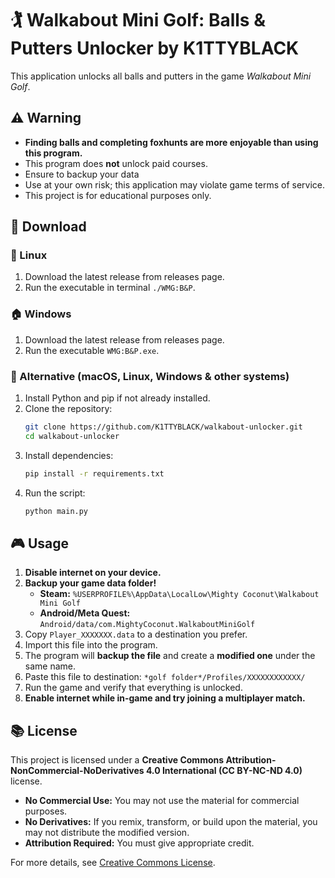 # 🏌️ Walkabout Mini Golf: Balls & Putters Unlocker by K1TTYBLACK

This application unlocks all balls and putters in the game *Walkabout Mini Golf*.

## ⚠️ Warning

- **Finding balls and completing foxhunts are more enjoyable than using this program.**
- This program does **not** unlock paid courses.
- Ensure to backup your data
- Use at your own risk; this application may violate game terms of service.
- This project is for educational purposes only.

## 📂 Download

### 🐧 Linux
1. Download the latest release from releases page.
2. Run the executable in terminal `./WMG:B&P`.

### 🏠 Windows
1. Download the latest release from releases page.
2. Run the executable `WMG:B&P.exe`.

### 🍏 Alternative (macOS, Linux, Windows & other systems)
1. Install Python and pip if not already installed.
2. Clone the repository:
   ```sh
   git clone https://github.com/K1TTYBLACK/walkabout-unlocker.git
   cd walkabout-unlocker
   ```
3. Install dependencies:
   ```sh
   pip install -r requirements.txt
   ```
4. Run the script:
   ```sh
   python main.py
   ```

## 🎮 Usage
1. **Disable internet on your device.**
2. **Backup your game data folder!**
   - **Steam:** `%USERPROFILE%\AppData\LocalLow\Mighty Coconut\Walkabout Mini Golf`
   - **Android/Meta Quest:** `Android/data/com.MightyCoconut.WalkaboutMiniGolf`
3. Copy `Player_XXXXXXX.data` to a destination you prefer.
4. Import this file into the program.
5. The program will **backup the file** and create a **modified one** under the same name.
6. Paste this file to destination: `*golf folder*/Profiles/XXXXXXXXXXXX/`
7. Run the game and verify that everything is unlocked.
8. **Enable internet while in-game and try joining a multiplayer match.**

## 📚 License
This project is licensed under a **Creative Commons Attribution-NonCommercial-NoDerivatives 4.0 International (CC BY-NC-ND 4.0)** license.

- **No Commercial Use:** You may not use the material for commercial purposes.
- **No Derivatives:** If you remix, transform, or build upon the material, you may not distribute the modified version.
- **Attribution Required:** You must give appropriate credit.

For more details, see [Creative Commons License](https://creativecommons.org/licenses/by-nc-nd/4.0/).

